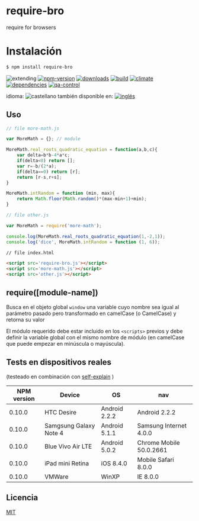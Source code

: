 <!--multilang v0 es:LEEME.md en:README.md -->
# require-bro
require for browsers

<!--lang:es-->
# Instalación
<!--lang:en--]
# Install
[!--lang:*-->
```sh
$ npm install require-bro
```

<!-- cucardas -->
![extending](https://img.shields.io/badge/stability-extending-orange.svg)
[![npm-version](https://img.shields.io/npm/v/require-bro.svg)](https://npmjs.org/package/require-bro)
[![downloads](https://img.shields.io/npm/dm/require-bro.svg)](https://npmjs.org/package/require-bro)
[![build](https://img.shields.io/travis/codenautas/require-bro/master.svg)](https://travis-ci.org/codenautas/require-bro)
[![climate](https://img.shields.io/codeclimate/github/codenautas/require-bro.svg)](https://codeclimate.com/github/codenautas/require-bro)
[![dependencies](https://img.shields.io/david/codenautas/require-bro.svg)](https://david-dm.org/codenautas/require-bro)
[![qa-control](http://codenautas.com/github/codenautas/require-bro.svg)](http://codenautas.com/github/codenautas/require-bro)

<!--multilang buttons-->

idioma: ![castellano](https://raw.githubusercontent.com/codenautas/multilang/master/img/lang-es.png)
también disponible en:
[![inglés](https://raw.githubusercontent.com/codenautas/multilang/master/img/lang-en.png)](README.md)

<!--lang:es-->
## Uso
<!--lang:en--]
## Use
[!--lang:*-->

```js
// file more-math.js

var MoreMath = {}; // module

MoreMath.real_roots_quadratic_equation = function(a,b,c){
    var delta=b*b-4*a*c;
    if(delta<0) return [];
    var r=-b/(2*a);
    if(delta==0) return [r];
    return [r-s,r+s];
}

MoreMath.intRandom = function (min, max){
    return Math.floor(Math.random()*(max-min+1)+min);
}

```

```js
// file other.js

var MoreMath = require('more-math'); 

console.log(MoreMath.real_roots_quadratic_equation(1,-2,1));
console.log('dice', MoreMath.intRandom = function (1, 6));

```

```html
// file index.html

<script src='require-bro.js'></script>
<script src='more-math.js'></script>
<script src='other.js'></script>

```

## require([module-name])

<!--lang:es-->
Busca en el objeto global `window` una variable cuyo nombre sea igual al parámetro pasado
pero transformado en camelCase (o CamelCase) y retorna su valor

El módulo requerido debe estar incluido en los `<scripts>` previos
y debe definir la variable global con el mismo nombre de módulo (en camelCase que puede empezar en minúscula o mayúscula).

<!--lang:en--]

Searchs in the global object `window` a variable with the same name but in camelCase (or CamelCase)

The required module must be included in previous `<scripts>` 
and must have define a global variable with the same name. 

[!--lang:es-->

## Tests en dispositivos reales

(testeado en combinación con [self-explain](https://www.npmjs.com/package/self-explain) )

<!--lang:en--]

## Tests with real devices

(tested with [self-explain](https://www.npmjs.com/package/self-explain) )

[!--lang:*-->

NPM version | Device                 | OS            | nav
------------|------------------------|---------------|---------------
0.10.0      | HTC Desire             | Android 2.2.2 | Android 2.2.2
0.10.0      | Samgsung Galaxy Note 4 | Android 5.1.1 | Samsung Internet 4.0.0
0.10.0      | Blue Vivo Air LTE      | Android 5.0.2 | Chrome Mobile 50.0.2661
0.10.0      | iPad mini Retina       | iOS 8.4.0     | Mobile Safari 8.0.0
0.10.0      | VMWare                 | WinXP         | IE 8.0.0

<!--lang:es-->
## Licencia
<!--lang:en--]
## License
[!--lang:*-->

[MIT](LICENSE)

